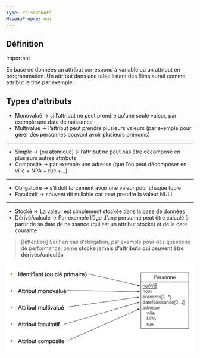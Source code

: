 ```yaml
---
Type: PriseDeNote
MiseAuPropre: oui
---
```

## Définition
>[!important]
> En base de données un attribut correspond à variable ou un attribut en programmation. Un attribut dans une table listant des films aurait comme attribut le titre par exemple.

## Types d'attributs

- Monovalué -> si l’attribut ne peut prendre qu’une seule valeur, par exemple une date de naissance
- Multivalué -> l’attribut peut prendre plusieurs valeurs (par exemple pour gérer des personnes pouvant avoir plusieurs prénoms)
---
- Simple -> (ou atomique) si l’attribut ne peut pas être décomposé en plusieurs autres attributs
- Composite -> par exemple une adresse (que l’on peut décomposer en ville + NPA + rue +…)
---
- Obligatoire -> s’il doit forcément avoir une valeur pour chaque tuple
- Facultatif -> souvent dit nullable car peut prendre la valeur NULL
---
- Stocké -> La valeur est simplement stockée dans la base de données
- Dérivé/calculé -> Par exemple l’âge d’une personne peut être calculé à partir de sa date de naissance (qui est un attribut stocké) et de la date courante

>[!attention]
>Sauf en cas d’obligation, par exemple pour des questions de performance, on ne **stocke jamais d’attributs qui peuvent être dérivés/calculés**

![](/_src/img/docs/Pastedimage20230920092100.png)
